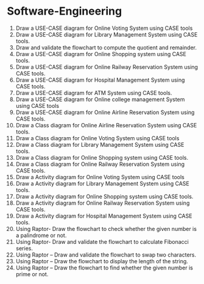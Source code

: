 # Software-Engineering
1. Draw a USE-CASE diagram for Online Voting System using CASE tools
2. Draw a USE-CASE diagram for Library Management System using CASE tools.
3. Draw and validate the flowchart to compute the quotient and remainder.
4. Draw a USE-CASE diagram for Online Shopping system using CASE tools.
5. Draw a USE-CASE diagram for Online Railway Reservation System using CASE 
tools.
6. Draw a USE-CASE diagram for Hospital Management System using CASE tools.
7. Draw a USE-CASE diagram for ATM System using CASE tools.
8. Draw a USE-CASE diagram for Online college management System using CASE 
tools
9. Draw a USE-CASE diagram for Online Airline Reservation System using CASE 
tools.
10. Draw a Class diagram for Online Airline Reservation System using CASE tools.
11. Draw a Class diagram for Online Voting System using CASE tools
12. Draw a Class diagram for Library Management System using CASE tools.
13. Draw a Class diagram for Online Shopping system using CASE tools.
14. Draw a Class diagram for Online Railway Reservation System using CASE tools.
15. Draw a Activity diagram for Online Voting System using CASE tools
16. Draw a Activity diagram for Library Management System using CASE tools.
17. Draw a Activity diagram for Online Shopping system using CASE tools.
18. Draw a Activity diagram for Online Railway Reservation System using CASE tools.
19. Draw a Activity diagram for Hospital Management System using CASE tools.
20. Using Raptor- Draw the flowchart to check whether the given number is a 
palindrome or not.
21. Using Raptor- Draw and validate the flowchart to calculate Fibonacci series.
22. Using Raptor – Draw and validate the flowchart to swap two characters.
23. Using Raptor – Draw the flowchart to display the length of the string.
24. Using Raptor – Draw the flowchart to find whether the given number is prime or 
not.
